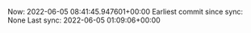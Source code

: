 Now: 2022-06-05 08:41:45.947601+00:00 Earliest commit since sync: None Last sync: 2022-06-05 01:09:06+00:00
